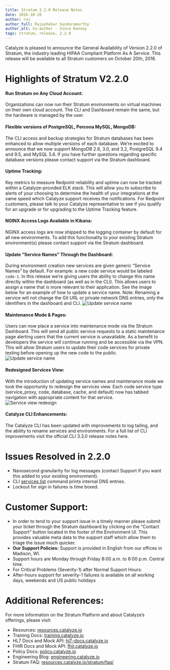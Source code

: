 ```yaml
---
title: Stratum 2.2.0 Release Notes
date: 2016-10-20
author: raj
author_full: Rajashekar Sundaramurthy
author_alt: Co-author - Vince Kenney
tags: stratum, release, 2.2.0
---
```


Catalyze is pleased to announce the General Availability of Version 2.2.0 of Stratum, the industry leading HIPAA Compliant Platform As A Service. This release will be available to all Stratum customers on October 20th, 2016.

# Highlights of Stratum V2.2.0

#### Run Stratum on Any Cloud Account:
Organizations can now run their Stratum environments on virtual machines on their own cloud account. The CLI and Dashboard remain the same, but the hardware is managed by the user.

#### Flexible versions of PostgreSQL, Percona MySQL, MongoDB:
The CLI access and backup strategies for Stratum databases has been enhanced to allow multiple versions of each database.  We’re excited to announce that we now support MongoDB 2.6, 3.0, and 3.2, PostgreSQL 9.4 and 9.5, and MySQL 5.6.  If you have further questions regarding specific database versions please contact support via the Stratum dashboard.

#### Uptime Tracking:
Key metrics to measure Redpoint reliability and uptime can now be tracked within a Catalyze-provided ELK stack. This will allow you to subscribe to alerts of your choosing to determine the health of your integrations at the same speed which Catalyze support receives the notifications. For Redpoint customers, please talk to your Catalyze representative to see if you qualify for an upgrade or for upgrading to the Uptime Tracking feature.

#### NGINX Access Logs Available in Kibana:
NGINX access logs are now shipped to the logging container by default for all new environments. To add this functionality to your existing Stratum environment(s) please contact support via the Stratum dashboard.

#### Update “Service Names” Through the Dashboard:
During environment creation new services are given generic “Service Names” by default. For example: a new code service would be labeled `code-1`. In this release we’re giving users the ability to change this name directly within the dashboard (as well as in the CLI). This allows users to assign a name that is more relevant to their application. See the image below for an example of how to update a service name.  Note:  Renaming a service will not change the Git URL or private network DNS entries, only the identifiers in the dashboard and CLI.
![Update service name](/assets/img/posts/edit-service-name.gif)

#### Maintenance Mode & Pages:
Users can now place a service into maintenance mode via the Stratum Dashboard. This will send all public service requests to a static maintenance page alerting users that the current service is unavailable. As a benefit to developers the service will continue running and be accessible via the VPN. This will allow Stratum users to update their code services for private testing before opening up the new code to the public.
![Update service name](/assets/img/posts/mm.gif)

#### Redesigned Services View:
With the introduction of updating service names and maintenance mode we took the opportunity to redesign the services view. Each code service type (service_proxy, code, database, cache, and default) now has tabbed navigation with appropriate content for that service.
![Service view redesign](/assets/img/posts/services-redesign.png)

#### Catalyze CLI Enhancements:
The Catalyze CLI has been updated with improvements to log tailing, and the ability to rename services and environments. For a full list of CLI improvements visit the official CLI 3.3.0 release notes here.

# Issues Resolved in 2.2.0
- Nanosecond granularity for log messages (contact Support if you want this added to your existing environment).
- CLI [services list](//resources.catalyze.io/paas/paas-cli-reference/#services-list) command prints internal DNS entries.
- Lockout for sign in failures is time boxed.

# Customer Support:
- In order to tend to your support issue in a timely manner please submit your ticket through the Stratum dashboard by clicking on the “Contact Support” button located in the footer of the Environment UI. This provides valuable meta data to the support staff which allow them to triage the issue much quicker.
- **Our Support Policies:** Support is provided in English from our offices in Madison, WI.
- Support hours are Monday through Friday 8:00 a.m. to 6:00 p.m. Central time.
- For Critical Problems (Severity-1) after Normal Support Hours:
- After-hours support for severity-1 failures is available on all working days, weekends and US public holidays

# Additional References:

For more information on the Stratum Platform and about Catalyze’s offerings, please visit:

- Resources: [resources.catalyze.io](//resources.catalyze.io)
- Training Docs: [training.catalyze.io](//training.catalyze.io)
- HL7 Docs and Mock API: [hl7-docs.catalyze.io](//hl7-docs.catalyze.io)
- FHIR Docs and Mock API: [fhir.catalyze.io](//fhir.catalyze.io)
- Policy Docs: [policy.catalyze.io](//policy.catalyze.io)
- Engineering Blog: [engineering.catalyze.io](//engineering.catalyze.io)
- Stratum FAQ: [resources.catalyze.io/stratum/faq/](//resources.catalyze.io/stratum/faq/)
